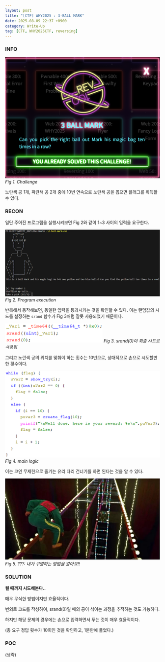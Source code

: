 ```yaml
---
layout: post
title: "[CTF] WHY2025 : 3-BALL MARK"
date: 2025-08-09 22:37 +0900
category: Write-Up
tag: [CTF, WHY2025CTF, reversing]
---
```

### **INFO**
![chall]
_Fig 1. Challenge_

노란색 공 1개, 파란색 공 2개 중에 10번 연속으로 노란색 공을 뽑으면 플래그를 획득할 수 있다.

### **RECON**
일단 주어진 프로그램을 실행시켜보면 Fig 2와 같이 1~3 사이의 입력을 요구한다.

![recon_1]
_Fig 2. Program execution_

반복해서 동작해보면, 동일한 입력을 통과시키는 것을 확인할 수 있다. 이는 랜덤값의 시드를 설정하는 `srand` 함수가 Fig 3처럼 잘못 사용되었기 때문이다.

![recon_2]
_Fig 3. srand(0)이 최종 시드로 사용됨_

그리고 노란색 공의 위치를 맞춰야 하는 횟수는 10번으로, 상대적으로 손으로 시도할만한 횟수이다.

![recon_3]
_Fig 4. main logic_

이는 코인 무제한으로 즐기는 유리 다리 건너기를 하면 된다는 것을 알 수 있다.

![유리다리]
_Fig 5. ???: 내가 구별하는 방법을 알아요!!_

### **SOLUTION**
**될 때까지 시도해본다..**

매우 무식한 방법이지만 효율적이다.

번외로 코드를 작성하여, srand(0)일 때의 공이 섞이는 과정을 추적하는 것도 가능하다.

하지만 해당 문제의 경우에는 손으로 입력하면서 푸는 것이 매우 효율적이다. 

(총 요구 정답 횟수가 10회인 것을 확인하고, 1분만에 풀었다.)

### **POC**
(생략)

[chall]: /assets/CTF/WHY2025/3ballmark/challenge.png
[recon_1]: /assets/CTF/WHY2025/3ballmark/recon_1.png
[recon_2]: /assets/CTF/WHY2025/3ballmark/recon_2.png
[recon_3]: /assets/CTF/WHY2025/3ballmark/recon_main.png
[유리다리]: /assets/CTF/WHY2025/3ballmark/유리다리.png
